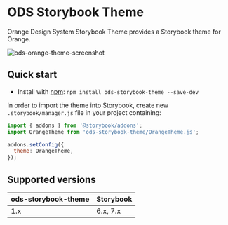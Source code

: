 # ODS Storybook Theme

Orange Design System Storybook Theme provides a Storybook theme for Orange.

![ods-orange-theme-screenshot](https://github.com/Orange-OpenSource/ods-storybook-theme/assets/17381666/3d2571e1-8311-4807-8dad-a401cada4cc6)

## Quick start

* Install with [npm](https://www.npmjs.com/): `npm install ods-storybook-theme --save-dev`

In order to import the theme into Storybook, create new `.storybook/manager.js` file in your project containing:

```js
import { addons } from '@storybook/addons';
import OrangeTheme from 'ods-storybook-theme/OrangeTheme.js';

addons.setConfig({
  theme: OrangeTheme,
});
```

## Supported versions

| ods-storybook-theme | Storybook |
| ------------------- | --------- |
| 1.x                 | 6.x, 7.x  |
